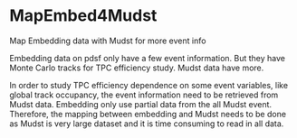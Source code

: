 # MapEmbed4Mudst
Map Embedding data with Mudst for more event info

Embedding data on pdsf only have a few event information. But they have Monte Carlo tracks for TPC efficiency study.
Mudst data have more.

In order to study TPC efficiency dependence on some event variables, like global track occupancy, the event information need to be retrieved from Mudst data.
Embedding only use partial data from the all Mudst event. Therefore, the mapping between embedding and Mudst needs to be done as Mudst is very large dataset and it is time consuming to read in all data.

